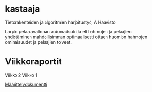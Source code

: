 # kastaaja
Tietorakenteiden ja algoritmien harjoitustyö, A Haavisto

Larpin pelaajavalinnan automatisointia eli hahmojen ja pelaajien yhdistäminen mahdollisimman optimaalisesti ottaen huomion hahmojen ominaisuudet ja pelaajien toiveet.

# Viikkoraportit
[Viikko 2](https://github.com/ahaavisto/kastaaja/blob/master/kastaaja/dokumentaatio/viikkoraportti%202.md)
[Viikko 1](https://github.com/ahaavisto/kastaaja/blob/master/kastaaja/dokumentaatio/viikkoraportti%201.md)

[Määrittelydokumentti](https://github.com/ahaavisto/kastaaja/blob/master/kastaaja/dokumentaatio/määrittelydokumentti.md)
